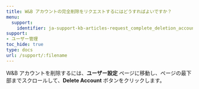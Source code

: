 ```yaml
---
title: W&B アカウントの完全削除をリクエストするにはどうすればよいですか？
menu:
  support:
    identifier: ja-support-kb-articles-request_complete_deletion_account
support:
- ユーザー管理
toc_hide: true
type: docs
url: /support/:filename
---
```


W&B アカウントを削除するには、**ユーザー設定** ページに移動し、ページの最下部までスクロールして、**Delete Account** ボタンをクリックします。